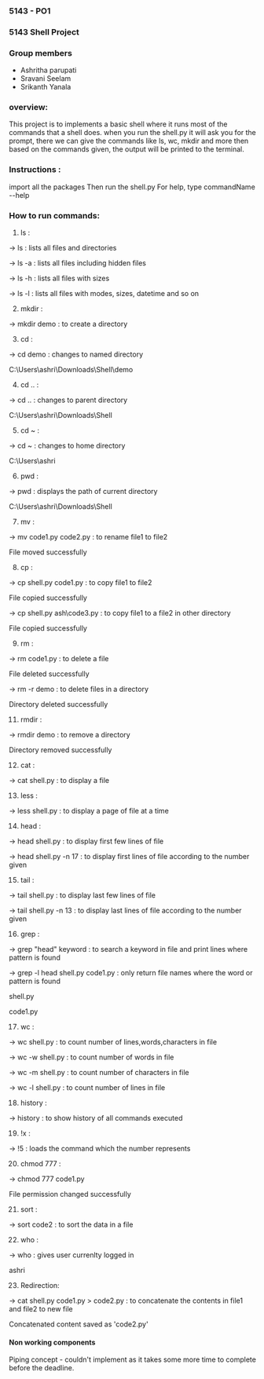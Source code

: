 ### 5143 - PO1
### 5143 Shell Project 
### Group members
- Ashritha parupati
- Sravani Seelam
- Srikanth Yanala

### overview:
This project is to implements a basic shell where it runs most of the commands that a shell does.
when you run the shell.py it will ask you for the prompt, there we can give the commands like ls, wc, mkdir and more then based on the commands given, the output will be printed to the terminal.

### Instructions :
import all the packages
Then run the shell.py
For help, type commandName --help

### How to run commands:

1. ls :

-> ls : lists all files and directories
   
-> ls -a : lists all files including hidden files
   
-> ls -h : lists all files with sizes
   
-> ls -l : lists all files with modes, sizes, datetime and so on

2. mkdir :

-> mkdir demo : to create a directory

3. cd :

-> cd demo : changes to named directory
   
   C:\Users\ashri\Downloads\Shell\demo
   
4. cd .. : 

-> cd .. : changes to parent directory

   C:\Users\ashri\Downloads\Shell
   
5. cd ~ :

-> cd ~ : changes to home directory

   C:\Users\ashri

6. pwd :

-> pwd : displays the path of current directory

   C:\Users\ashri\Downloads\Shell

7. mv :

-> mv code1.py code2.py : to rename file1 to file2

   File moved successfully

8. cp :

-> cp shell.py code1.py : to copy file1 to file2

   File copied successfully

-> cp shell.py ash\code3.py : to copy file1 to a file2 in other directory

   File copied successfully

9. rm :
    
-> rm code1.py : to delete a file

   File deleted successfully

-> rm -r demo : to delete files in a directory

   Directory deleted successfully

11. rmdir :

-> rmdir demo : to remove a directory

   Directory removed successfully

12. cat :

-> cat shell.py : to display a file

13. less :

-> less shell.py : to display a page of file at a time

14. head :

-> head shell.py : to display first few lines of file

-> head shell.py -n 17 : to display first lines of file according to the number given

15. tail :

-> tail shell.py : to display last few lines of file

-> tail shell.py -n 13 : to display last lines of file according to the number given

16. grep :

-> grep "head" keyword : to search a keyword in file and print lines where pattern is found

-> grep -l head shell.py code1.py : only return file names where the word or pattern is found

   shell.py

   code1.py

17. wc :

-> wc shell.py : to count number of lines,words,characters in file

-> wc -w shell.py : to count number of words in file

-> wc -m shell.py : to count number of characters in file

-> wc -l shell.py : to count number of lines in file

18. history :

-> history : to show history of all commands executed

19. !x :

-> !5 : loads the command which the number represents

20. chmod 777 :

-> chmod 777 code1.py

   File permission changed successfully

21. sort :

-> sort code2 : to sort the data in a file

22. who :

-> who : gives user currenlty logged in

   ashri

23. Redirection:

-> cat shell.py code1.py > code2.py : to concatenate the contents in file1 and file2 to new file

   Concatenated content saved as 'code2.py'

#### Non working components

Piping concept - couldn't implement as it takes some more time to complete before the deadline.




